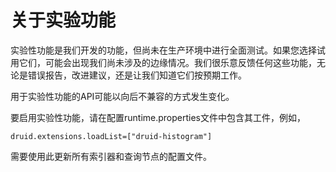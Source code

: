 # 关于实验功能

实验性功能是我们开发的功能，但尚未在生产环境中进行全面测试。如果您选择试用它们，可能会出现我们尚未涉及的边缘情况。我们很乐意反馈任何这些功能，无论是错误报告，改进建议，还是让我们知道它们按预期工作。

用于实验性功能的API可能以向后不兼容的方式发生变化。

要启用实验性功能，请在配置runtime.properties文件中包含其工件，例如，

```text
druid.extensions.loadList=["druid-histogram"]
```

需要使用此更新所有索引器和查询节点的配置文件。